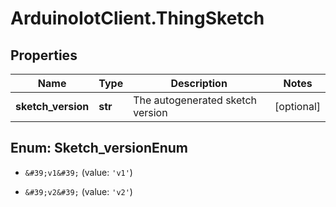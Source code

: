 # ArduinoIotClient.ThingSketch

## Properties

Name | Type | Description | Notes
------------ | ------------- | ------------- | -------------
**sketch_version** | **str** | The autogenerated sketch version | [optional] 



## Enum: Sketch_versionEnum


* `&#39;v1&#39;` (value: `'v1'`)

* `&#39;v2&#39;` (value: `'v2'`)




